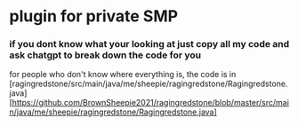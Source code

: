 # plugin for private SMP

### if you dont know what your looking at just copy all my code and ask chatgpt to break down the code for you

for people who don't know where everything is, the code is in [ragingredstone/src/main/java/me/sheepie/ragingredstone/Ragingredstone.java][https://github.com/BrownSheepie2021/ragingredstone/blob/master/src/main/java/me/sheepie/ragingredstone/Ragingredstone.java]
